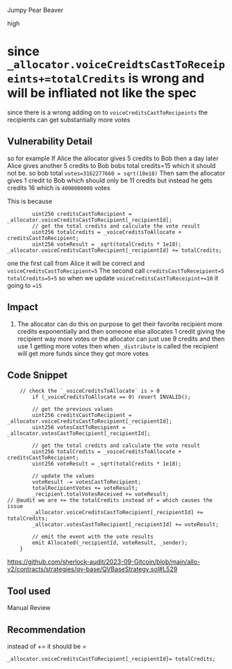 Jumpy Pear Beaver

high

# since `_allocator.voiceCreidtsCastToReceipeints+=totalCredits` is wrong and will be infliated not like the spec
since there is a wrong adding on to `voiceCreditsCastToRecipeints` the recipients can get substantially  more votes 
## Vulnerability Detail
so for example 
If Alice the allocator gives 5 credits to Bob 
then a day later Alice gives another 5 credits to Bob
bobs total credits=15 which it should not be.
so bob total `votes=3162277660 = sqrt(10e18)`
Then sam the allocator gives 1 credit to Bob
which should only be 11 credits but instead he gets  credits 16 which is `4000000000` votes 

This is because 
```solidity
        uint256 creditsCastToRecipient = _allocator.voiceCreditsCastToRecipient[_recipientId];
        // get the total credits and calculate the vote result
        uint256 totalCredits = _voiceCreditsToAllocate + creditsCastToRecipient;
        uint256 voteResult = _sqrt(totalCredits * 1e18);
_allocator.voiceCreditsCastToRecipient[_recipientId] += totalCredits;
```
one the  first call from Alice it will be correct and `voiceCreditsCastToRecipient=5`
The second call 
`creditsCastToReceipient=5`
`totalCredits=5+5`
so when we update `voiceCreditsCastToReceipint+=10` it going to `=15`
## Impact
1. The allocator can do this on purpose to get their favorite recipient more credits exponentially 
and then someone else allocates 1 credit giving the recipient way more votes or the allocator can just use 9 credits and then use 1 getting more votes
then when `_distribute` is called the recipient will get more funds since they got more votes 
## Code Snippet
```solidity
    // check the `_voiceCreditsToAllocate` is > 0
        if (_voiceCreditsToAllocate == 0) revert INVALID();

        // get the previous values
        uint256 creditsCastToRecipient = _allocator.voiceCreditsCastToRecipient[_recipientId];
        uint256 votesCastToRecipient = _allocator.votesCastToRecipient[_recipientId];

        // get the total credits and calculate the vote result
        uint256 totalCredits = _voiceCreditsToAllocate + creditsCastToRecipient;
        uint256 voteResult = _sqrt(totalCredits * 1e18);

        // update the values
        voteResult -= votesCastToRecipient;
        totalRecipientVotes += voteResult;
        _recipient.totalVotesReceived += voteResult;
// @audit we are += the totalCredits instead of = which causes the issue 
        _allocator.voiceCreditsCastToRecipient[_recipientId] += totalCredits;
        _allocator.votesCastToRecipient[_recipientId] += voteResult;

        // emit the event with the vote results
        emit Allocated(_recipientId, voteResult, _sender);
    }

```
https://github.com/sherlock-audit/2023-09-Gitcoin/blob/main/allo-v2/contracts/strategies/qv-base/QVBaseStrategy.sol#L529
## Tool used

Manual Review

## Recommendation
instead of +=
it should be = 

```solidity
_allocator.voiceCreditsCastToRecipient[_recipientId]= totalCredits;
```